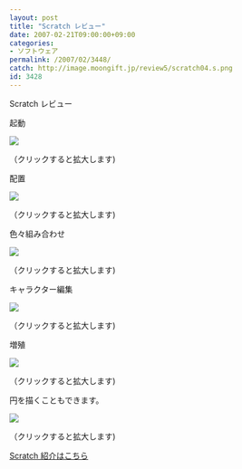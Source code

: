 ```yaml
---
layout: post
title: "Scratch レビュー"
date: 2007-02-21T09:00:00+09:00
categories:
- ソフトウェア
permalink: /2007/02/3448/
catch: http://image.moongift.jp/review5/scratch04.s.png
id: 3428
---
```

Scratch レビュー  
<!--more-->

起動

  

[![](http://image.moongift.jp/review5/scratch01.s.png)](http://image.moongift.jp/review5/scratch01.png)  
  
（クリックすると拡大します)

  

配置

  

[![](http://image.moongift.jp/review5/scratch02.s.png)](http://image.moongift.jp/review5/scratch02.png)  
  
（クリックすると拡大します)

  

色々組み合わせ

  

[![](http://image.moongift.jp/review5/scratch03.s.png)](http://image.moongift.jp/review5/scratch03.png)  
  
（クリックすると拡大します)

  

キャラクター編集

  

[![](http://image.moongift.jp/review5/scratch04.s.png)](http://image.moongift.jp/review5/scratch04.png)  
  
（クリックすると拡大します)

  

増殖

  

[![](http://image.moongift.jp/review5/scratch05.s.png)](http://image.moongift.jp/review5/scratch05.png)  
  
（クリックすると拡大します)

  

円を描くこともできます。

  

[![](http://image.moongift.jp/review5/scratch06.s.png)](http://image.moongift.jp/review5/scratch06.png)  
  
（クリックすると拡大します)

  

[Scratch 紹介はこちら](http://fw.moongift.jp/intro/i-3445.html)

